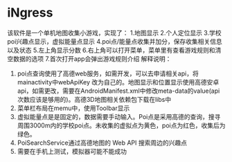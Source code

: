 # iNgress
该软件是一个单机地图收集小游戏，实现了：
1.地图显示
2.个人定位显示
3.学校poi兴趣点显示，虚拟能量点显示
4.poi点/能量点收集并加分，保存收集相关信息以及状态
5.左上角显示分数
6.右上角可以打开菜单，菜单里有查看游戏规则和清空数据的选项
7.首次打开app会弹出游戏规则介绍
解释说明：
1.	poi点查询使用了高德web服务，如需开发，可以去申请相关api，将mainactivity中webApiKey 改为自己的。地图显示和位置显示使用高德安卓api，如需更改，需要在AndroidManifest.xml中修改meta-data的value(api次数应该是够用的)。高德3D地图相关依赖包下载在libs中
2.	菜单栏布局在memu中，使用Toolbar显示
3.	虚拟能量点是是固定的，数据需要手动输入。Poi点是采用高德的查询，搜寻周围3000m内的学校poi点。未收集的虚拟点为黄色，poi点为红色，收集后为绿色。
4.	PoiSearchService通过高德地图的 Web API 搜索周边的兴趣点
5.	需要在手机上测试，模拟器可能不能成功
